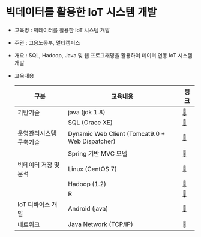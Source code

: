 # 빅데이터를 활용한 IoT 시스템 개발

* 교육명 : 빅데이터를 활용한 IoT 시스템 개발

* 주관 : 고용노동부, 멀티캠퍼스

* 개요 : SQL, Hadoop, Java 및  웹 프로그래밍을 활용하여 데이터 연동 IoT 시스템 개발

* 교육내용

  | 구분                    | 교육내용                                        | 링크                                                         |
  | ----------------------- | ----------------------------------------------- | ------------------------------------------------------------ |
  | 기반기술                | java (jdk 1.8)                                  | [🔗](https://github.com/kcloud721/TIL/tree/master/bigdata-iot/java) |
  |                         | SQL (Orace XE)                                  | [🔗](https://github.com/kcloud721/TIL/tree/master/bigdata-iot/sql-oracleDB) |
  | 운영관리시스템 구축기술 | Dynamic Web Client (Tomcat9.0 + Web Dispatcher) | [🔗](https://github.com/kcloud721/TIL/tree/master/bigdata-iot/web) |
  |                         | Spring 기반 MVC 모델                            | [🔗](https://github.com/kcloud721/TIL/tree/master/bigdata-iot/web-spring) |
  | 빅데이터 저장 및 분석   | Linux (CentOS 7)                                | [🔗](https://github.com/kcloud721/TIL/tree/master/bigdata-iot/linux) |
  |                         | Hadoop (1.2)                                    | [🔗](https://github.com/kcloud721/TIL/tree/master/bigdata-iot/hadoop) |
  |                         | R                                               | [🔗](https://github.com/kcloud721/TIL/tree/master/bigdata-iot/R) |
  | IoT 디바이스 개발       | Android (java)                                  | [🔗](https://github.com/kcloud721/TIL/tree/master/bigdata-iot/Android) |
  | 네트워크                | Java Network (TCP/IP)                           | [🔗](https://github.com/kcloud721/TIL/tree/master/bigdata-iot/network) |



